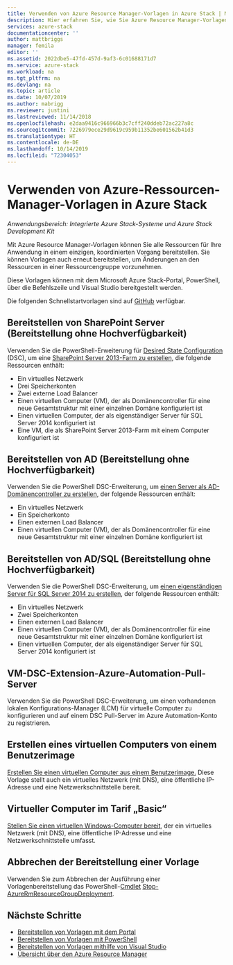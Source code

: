 ```yaml
---
title: Verwenden von Azure Resource Manager-Vorlagen in Azure Stack | Microsoft-Dokumentation
description: Hier erfahren Sie, wie Sie Azure Resource Manager-Vorlagen in Azure Stack zum Bereitstellen von Ressourcen verwenden.
services: azure-stack
documentationcenter: ''
author: mattbriggs
manager: femila
editor: ''
ms.assetid: 2022dbe5-47fd-457d-9af3-6c01688171d7
ms.service: azure-stack
ms.workload: na
ms.tgt_pltfrm: na
ms.devlang: na
ms.topic: article
ms.date: 10/07/2019
ms.author: mabrigg
ms.reviewer: justini
ms.lastreviewed: 11/14/2018
ms.openlocfilehash: e2daa9416c966966b3c7cff240ddeb72ac227a8c
ms.sourcegitcommit: 7226979ece29d9619c959b11352be601562b41d3
ms.translationtype: HT
ms.contentlocale: de-DE
ms.lasthandoff: 10/14/2019
ms.locfileid: "72304053"
---
```

# <a name="use-azure-resource-manager-templates-in-azure-stack"></a>Verwenden von Azure-Ressourcen-Manager-Vorlagen in Azure Stack

*Anwendungsbereich: Integrierte Azure Stack-Systeme und Azure Stack Development Kit*

Mit Azure Resource Manager-Vorlagen können Sie alle Ressourcen für Ihre Anwendung in einem einzigen, koordinierten Vorgang bereitstellen. Sie können Vorlagen auch erneut bereitstellen, um Änderungen an den Ressourcen in einer Ressourcengruppe vorzunehmen.

Diese Vorlagen können mit dem Microsoft Azure Stack-Portal, PowerShell, über die Befehlszeile und Visual Studio bereitgestellt werden.

Die folgenden Schnellstartvorlagen sind auf [GitHub](https://aka.ms/azurestackgithub) verfügbar.

## <a name="deploy-sharepoint-server-non-high-availability-deployment"></a>Bereitstellen von SharePoint Server (Bereitstellung ohne Hochverfügbarkeit)

Verwenden Sie die PowerShell-Erweiterung für [Desired State Configuration](/powershell/dsc/overview/overview) (DSC), um eine [SharePoint Server 2013-Farm zu erstellen](https://github.com/Azure/AzureStack-QuickStart-Templates/tree/master/sharepoint-2013-non-ha), die folgende Ressourcen enthält:

* Ein virtuelles Netzwerk
* Drei Speicherkonten
* Zwei externe Load Balancer
* Einen virtuellen Computer (VM), der als Domänencontroller für eine neue Gesamtstruktur mit einer einzelnen Domäne konfiguriert ist
* Einen virtuellen Computer, der als eigenständiger Server für SQL Server 2014 konfiguriert ist
* Eine VM, die als SharePoint Server 2013-Farm mit einem Computer konfiguriert ist

## <a name="deploy-ad-non-high-availability-deployment"></a>Bereitstellen von AD (Bereitstellung ohne Hochverfügbarkeit)

Verwenden Sie die PowerShell DSC-Erweiterung, um [einen Server als AD-Domänencontroller zu erstellen](https://github.com/Azure/AzureStack-QuickStart-Templates/tree/master/ad-non-ha), der folgende Ressourcen enthält:

* Ein virtuelles Netzwerk
* Ein Speicherkonto
* Einen externen Load Balancer
* Einen virtuellen Computer (VM), der als Domänencontroller für eine neue Gesamtstruktur mit einer einzelnen Domäne konfiguriert ist

## <a name="deploy-adsql-non-high-availability-deployment"></a>Bereitstellen von AD/SQL (Bereitstellung ohne Hochverfügbarkeit)

Verwenden Sie die PowerShell DSC-Erweiterung, um [einen eigenständigen Server für SQL Server 2014 zu erstellen](https://github.com/Azure/AzureStack-QuickStart-Templates/tree/master/sql-2014-non-ha), der folgende Ressourcen enthält:

* Ein virtuelles Netzwerk
* Zwei Speicherkonten
* Einen externen Load Balancer
* Einen virtuellen Computer (VM), der als Domänencontroller für eine neue Gesamtstruktur mit einer einzelnen Domäne konfiguriert ist
* Einen virtuellen Computer, der als eigenständiger Server für SQL Server 2014 konfiguriert ist

## <a name="vm-dsc-extension-azure-automation-pull-server"></a>VM-DSC-Extension-Azure-Automation-Pull-Server

Verwenden Sie die PowerShell DSC-Erweiterung, um einen vorhandenen lokalen Konfigurations-Manager (LCM) für virtuelle Computer zu konfigurieren und auf einem DSC Pull-Server im Azure Automation-Konto zu registrieren.

## <a name="create-a-virtual-machine-from-a-user-image"></a>Erstellen eines virtuellen Computers von einem Benutzerimage

[Erstellen Sie einen virtuellen Computer aus einem Benutzerimage.](https://github.com/Azure/AzureStack-QuickStart-Templates/tree/master/101-vm-create-from-customimage) Diese Vorlage stellt auch ein virtuelles Netzwerk (mit DNS), eine öffentliche IP-Adresse und eine Netzwerkschnittstelle bereit.

## <a name="basic-virtual-machine"></a>Virtueller Computer im Tarif „Basic“

[Stellen Sie einen virtuellen Windows-Computer bereit](https://github.com/Azure/AzureStack-QuickStart-Templates/tree/master/101-simple-windows-vm), der ein virtuelles Netzwerk (mit DNS), eine öffentliche IP-Adresse und eine Netzwerkschnittstelle umfasst.

## <a name="cancel-a-running-template-deployment"></a>Abbrechen der Bereitstellung einer Vorlage

Verwenden Sie zum Abbrechen der Ausführung einer Vorlagenbereitstellung das PowerShell-[Cmdlet](/powershell/developer/cmdlet/cmdlet-overview) [Stop-AzureRmResourceGroupDeployment](/powershell/module/azurerm.resources/stop-azurermresourcegroupdeployment).

## <a name="next-steps"></a>Nächste Schritte

* [Bereitstellen von Vorlagen mit dem Portal](azure-stack-deploy-template-portal.md)
* [Bereitstellen von Vorlagen mit PowerShell](azure-stack-deploy-template-powershell.md)
* [Bereitstellen von Vorlagen mithilfe von Visual Studio](azure-stack-deploy-template-visual-studio.md)
* [Übersicht über den Azure Resource Manager](/azure/azure-resource-manager/resource-group-overview)
